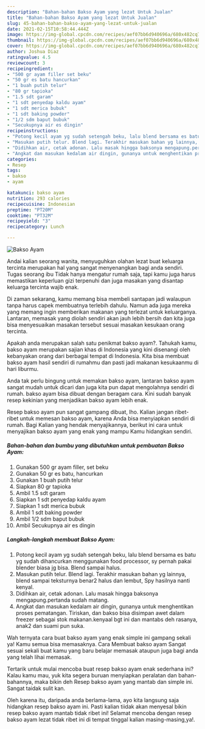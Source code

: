 ```yaml
---
description: "Bahan-bahan Bakso Ayam yang lezat Untuk Jualan"
title: "Bahan-bahan Bakso Ayam yang lezat Untuk Jualan"
slug: 45-bahan-bahan-bakso-ayam-yang-lezat-untuk-jualan
date: 2021-02-15T10:58:44.444Z
image: https://img-global.cpcdn.com/recipes/aef07bb6d940696a/680x482cq70/bakso-ayam-foto-resep-utama.jpg
thumbnail: https://img-global.cpcdn.com/recipes/aef07bb6d940696a/680x482cq70/bakso-ayam-foto-resep-utama.jpg
cover: https://img-global.cpcdn.com/recipes/aef07bb6d940696a/680x482cq70/bakso-ayam-foto-resep-utama.jpg
author: Joshua Diaz
ratingvalue: 4.5
reviewcount: 3
recipeingredient:
- "500 gr ayam filler set beku"
- "50 gr es batu hancurkan"
- "1 buah putih telur"
- "80 gr tapioka"
- "1.5 sdt garam"
- "1 sdt penyedap kaldu ayam"
- "1 sdt merica bubuk"
- "1 sdt baking powder"
- "1/2 sdm baput bubuk"
- "Secukupnya air es dingin"
recipeinstructions:
- "Potong kecil ayam yg sudah setengah beku, lalu blend bersama es batu yg sudah dihancurkan menggunakan food processor, sy pernah pakai blender biasa jg bisa. Blend sampai halus."
- "Masukan putih telur. Blend lagi. Terakhir masukan bahan yg lainnya, blend sampai teksturnya benar2 halus dan lembut, Spy hasilnya nanti kenyal."
- "Didihkan air, cetak adonan. Lalu masak hingga baksonya mengapung.pertanda sudah matang."
- "Angkat dan masukan kedalam air dingin, gunanya untuk menghentikan proses pematangan. Tiriskan, dan bakso bisa disimpan awet dalam freezer sebagai stok makanan.kenyaal bgt ini dan mantabs deh rasanya, anak2 dan suami pun suka."
categories:
- Resep
tags:
- bakso
- ayam

katakunci: bakso ayam 
nutrition: 293 calories
recipecuisine: Indonesian
preptime: "PT20M"
cooktime: "PT32M"
recipeyield: "3"
recipecategory: Lunch

---
```



![Bakso Ayam](https://img-global.cpcdn.com/recipes/aef07bb6d940696a/680x482cq70/bakso-ayam-foto-resep-utama.jpg)

Andai kalian seorang wanita, menyuguhkan olahan lezat buat keluarga tercinta merupakan hal yang sangat menyenangkan bagi anda sendiri. Tugas seorang ibu Tidak hanya mengatur rumah saja, tapi kamu juga harus memastikan keperluan gizi terpenuhi dan juga masakan yang disantap keluarga tercinta wajib enak.

Di zaman  sekarang, kamu memang bisa membeli santapan jadi walaupun tanpa harus capek membuatnya terlebih dahulu. Namun ada juga mereka yang memang ingin memberikan makanan yang terlezat untuk keluarganya. Lantaran, memasak yang diolah sendiri akan jauh lebih bersih dan kita juga bisa menyesuaikan masakan tersebut sesuai masakan kesukaan orang tercinta. 



Apakah anda merupakan salah satu penikmat bakso ayam?. Tahukah kamu, bakso ayam merupakan sajian khas di Indonesia yang kini disenangi oleh kebanyakan orang dari berbagai tempat di Indonesia. Kita bisa membuat bakso ayam hasil sendiri di rumahmu dan pasti jadi makanan kesukaanmu di hari liburmu.

Anda tak perlu bingung untuk memakan bakso ayam, lantaran bakso ayam sangat mudah untuk dicari dan juga kita pun dapat mengolahnya sendiri di rumah. bakso ayam bisa dibuat dengan beragam cara. Kini sudah banyak resep kekinian yang menjadikan bakso ayam lebih enak.

Resep bakso ayam pun sangat gampang dibuat, lho. Kalian jangan ribet-ribet untuk memesan bakso ayam, karena Anda bisa menyiapkan sendiri di rumah. Bagi Kalian yang hendak menyajikannya, berikut ini cara untuk menyajikan bakso ayam yang enak yang mampu Kamu hidangkan sendiri.

<!--inarticleads1-->

##### Bahan-bahan dan bumbu yang dibutuhkan untuk pembuatan Bakso Ayam:

1. Gunakan 500 gr ayam filler, set beku
1. Gunakan 50 gr es batu, hancurkan
1. Gunakan 1 buah putih telur
1. Siapkan 80 gr tapioka
1. Ambil 1.5 sdt garam
1. Siapkan 1 sdt penyedap kaldu ayam
1. Siapkan 1 sdt merica bubuk
1. Ambil 1 sdt baking powder
1. Ambil 1/2 sdm baput bubuk
1. Ambil Secukupnya air es dingin




<!--inarticleads2-->

##### Langkah-langkah membuat Bakso Ayam:

1. Potong kecil ayam yg sudah setengah beku, lalu blend bersama es batu yg sudah dihancurkan menggunakan food processor, sy pernah pakai blender biasa jg bisa. Blend sampai halus.
1. Masukan putih telur. Blend lagi. Terakhir masukan bahan yg lainnya, blend sampai teksturnya benar2 halus dan lembut, Spy hasilnya nanti kenyal.
1. Didihkan air, cetak adonan. Lalu masak hingga baksonya mengapung.pertanda sudah matang.
1. Angkat dan masukan kedalam air dingin, gunanya untuk menghentikan proses pematangan. Tiriskan, dan bakso bisa disimpan awet dalam freezer sebagai stok makanan.kenyaal bgt ini dan mantabs deh rasanya, anak2 dan suami pun suka.




Wah ternyata cara buat bakso ayam yang enak simple ini gampang sekali ya! Kamu semua bisa memasaknya. Cara Membuat bakso ayam Sangat sesuai sekali buat kamu yang baru belajar memasak ataupun juga bagi anda yang telah lihai memasak.

Tertarik untuk mulai mencoba buat resep bakso ayam enak sederhana ini? Kalau kamu mau, yuk kita segera buruan menyiapkan peralatan dan bahan-bahannya, maka bikin deh Resep bakso ayam yang mantab dan simple ini. Sangat taidak sulit kan. 

Oleh karena itu, daripada anda berlama-lama, ayo kita langsung saja hidangkan resep bakso ayam ini. Pasti kalian tiidak akan menyesal bikin resep bakso ayam mantab tidak ribet ini! Selamat mencoba dengan resep bakso ayam lezat tidak ribet ini di tempat tinggal kalian masing-masing,ya!.


